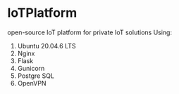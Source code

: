 # IoTPlatform
open-source IoT platform for private IoT solutions
Using:
1. Ubuntu 20.04.6 LTS
2. Nginx
3. Flask
4. Gunicorn
5. Postgre SQL
6. OpenVPN
